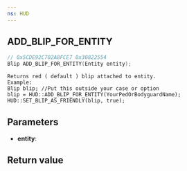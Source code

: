 ```yaml
---
ns: HUD
---
```

## ADD_BLIP_FOR_ENTITY

```c
// 0x5CDE92C702A8FCE7 0x30822554
Blip ADD_BLIP_FOR_ENTITY(Entity entity);
```

```
Returns red ( default ) blip attached to entity.
Example:
Blip blip; //Put this outside your case or option
blip = HUD::ADD_BLIP_FOR_ENTITY(YourPedOrBodyguardName);
HUD::SET_BLIP_AS_FRIENDLY(blip, true);
```

## Parameters
* **entity**: 

## Return value
